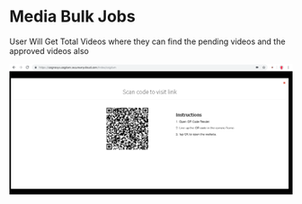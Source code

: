 # Media Bulk Jobs

User Will Get Total Videos where they can find the pending videos and the approved videos also

![](../../.gitbook/assets/image%20%28186%29.png)

